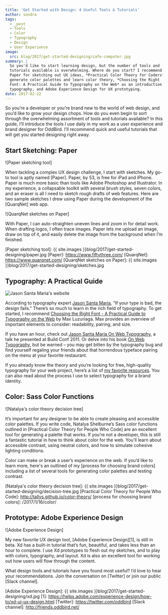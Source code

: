 ```yaml
---
title: 'Get Started with Design: 4 Useful Tools & Tutorials'
author: sondra
tags:
  - _post
  - Tools
  - Color
  - Typography
  - Design
  - User Experience
image:
  src: blog/2017/get-started-designing/cafe-computer.jpg
summary: |
  So you'd like to start learning design, but the number of tools and
  tutorials available is overwhelming. Where do you start? I recommend
  Paper for sketching out UX ideas, *Practical Color Theory for Coders* to
  generate color palettes and learn color theory, *Choosing the Right
  Font: A Practical Guide to Typography on the Web* as an introduction to
  typography, and Adobe Experience Design for UX prototyping.
date: 2017-02-22
---
```


So you’re a developer or you’re brand new to the world of web design,
and you’d like to grow your design chops. How do you even begin to sort
through the overwhelming assortment of tools and tutorials available? In
this guide, I’ll introduce the tools I use daily in my work as a user
experience and brand designer for OddBird. I’ll recommend quick and
useful tutorials that will get you started designing right away.

## Start Sketching: Paper

![Paper sketching tool]

When tackling a complex UX design challenge, I start with sketches. My
go-to tool is aptly named [Paper]. Paper, by 53, is free for iPad and
iPhone. Paper is much more basic than tools like Adobe Photoshop and
Illustrator. In my experience, a collapsable toolkit with several brush
styles, seven colors, and an eraser is all I need to sketch rough drafts
of web features. Here are two sample sketches I drew using Paper during
the development of the [QuarqNet] web app.

![QuarqNet sketches on Paper]

With Paper, I can auto-straighten uneven lines and zoom in for detail
work. When drafting logos, I often trace images. Paper lets me upload an
image, draw on top of it, and easily delete the image from the
background when I’m finished.

  [Paper sketching tool]: {{ site.images }}blog/2017/get-started-designing/paper.jpg
  [Paper]: https://www.fiftythree.com/
  [QuarqNet]: https://www.quarqnet.com/
  [QuarqNet sketches on Paper]: {{ site.images }}blog/2017/get-started-designing/sketches.jpg

## Typography: A Practical Guide

<img src="{{ site.images }}blog/2017/get-started-designing/santamaria.jpg" class="img-border img-border" alt="Jason Santa Maria&#39;s website" />

According to typography expert [Jason Santa Maria], “If your type is
bad, the design fails.” There’s so much to learn in the rich field of
typography. To get started, I recommend [Choosing the Right Font - A
Practical Guide to Typography on the Web] by Max Luzuriaga. Max provides
an overview of important elements to consider: readability, pairing, and
size.

If you have an hour, check out [Jason Santa Maria On Web Typography], a
talk he presented at Build Conf 2011. Or delve into his book [On Web
Typography], but be warned – you may get bitten by the typography bug
and find yourself regaling your friends about that horrendous typeface
pairing on the menu at your favorite restaurant.

If you already know the theory and you’re looking for free, high-quality
typography for your web project, here’s a list of [my favorite
resources]. You can also read about the process I use to select
typography for a brand identity.

  [Jason Santa Maria]: http://jasonsantamaria.com/
  [Choosing the Right Font - A Practical Guide to Typography on the Web]:
    https://webdesign.tutsplus.com/articles/choosing-the-right-font-a-practical-guide-to-typography-on-the-web--webdesign-15
  [Jason Santa Maria On Web Typography]: https://www.youtube.com/watch?v=ipbbbMsvTEI
  [On Web Typography]: https://abookapart.com/products/on-web-typography
  [my favorite resources]: /2017/1/11/typography/

## Color: Sass Color Functions

![Natalya's color theory decision tree]

It’s important for any designer to be able to create pleasing and
accessible color palettes. If you write code, Natalya Shelburne’s Sass
color functions outlined in [Practical Color Theory for People Who Code]
are an excellent tool for generating a palette that works. If you’re not
a developer, this is still a fantastic tutorial in how to think about
color for the web. You’ll learn about accessible contrast, using neutral
colors, and how to simulate cohesive lighting conditions.

Color can make or break a user’s experience on the web. If you’d like to
learn more, here's an outlined of my [process for choosing brand colors]
including a list of several tools for generating color palettes and
testing contrast.

  [Natalya's color theory decision tree]: {{ site.images }}blog/2017/get-started-designing/decision-tree.jpg
  [Practical Color Theory for People Who Code]: http://tallys.github.io/color-theory/
  [process for choosing brand colors]: /2017/1/16/color/

## Prototype: Adobe Experience Design

![Adobe Experience Design]

My new favorite UX design tool, [Adobe Experience Design][1], is still
in beta. Xd has a built-in tutorial that’s fun, beautiful, and takes
less than an hour to complete. I use Xd prototypes to flesh out my
sketches, and to play with colors, typography, and layout. Xd is also an
excellent tool for working out how users will flow through the content.

What design tools and tutorials have you found most useful? I’d love to
hear your recommendations. Join the conversation on [Twitter] or join
our public [Slack channel].

  [Adobe Experience Design]: {{ site.images }}blog/2017/get-started-designing/xd.jpg
  [1]: https://helpx.adobe.com/experience-design/how-to/xd-ui-ux-design.html
  [Twitter]: https://twitter.com/oddbird
  [Slack channel]: http://friends.oddbird.net/
